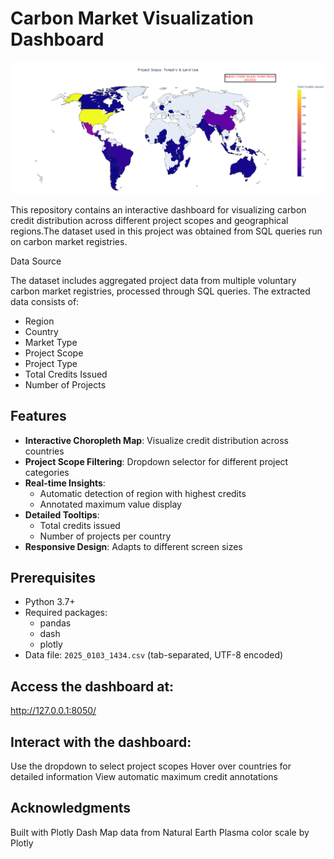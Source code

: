 #  Carbon Market Visualization Dashboard

![Dashboard Screenshot](https://github.com/ankita-karki/carbon-market/blob/main/output%20map/Forestry&Landuse.png?raw=true)

This repository contains an interactive dashboard for visualizing carbon credit distribution across different project scopes and geographical regions.The dataset used in this project was obtained from SQL queries run on carbon market registries.

Data Source

The dataset includes aggregated project data from multiple voluntary carbon market registries, processed through SQL queries. The extracted data consists of:
* Region
* Country
* Market Type
* Project Scope
* Project Type
* Total Credits Issued
* Number of Projects

## Features

- **Interactive Choropleth Map**: Visualize credit distribution across countries
- **Project Scope Filtering**: Dropdown selector for different project categories
- **Real-time Insights**:
  - Automatic detection of region with highest credits
  - Annotated maximum value display
- **Detailed Tooltips**: 
  - Total credits issued
  - Number of projects per country
- **Responsive Design**: Adapts to different screen sizes

## Prerequisites

- Python 3.7+
- Required packages:
  - pandas
  - dash
  - plotly
- Data file: `2025_0103_1434.csv` (tab-separated, UTF-8 encoded)


## Access the dashboard at:
http://127.0.0.1:8050/


## Interact with the dashboard:
Use the dropdown to select project scopes
Hover over countries for detailed information
View automatic maximum credit annotations

## Acknowledgments
Built with Plotly Dash
Map data from Natural Earth
Plasma color scale by Plotly
